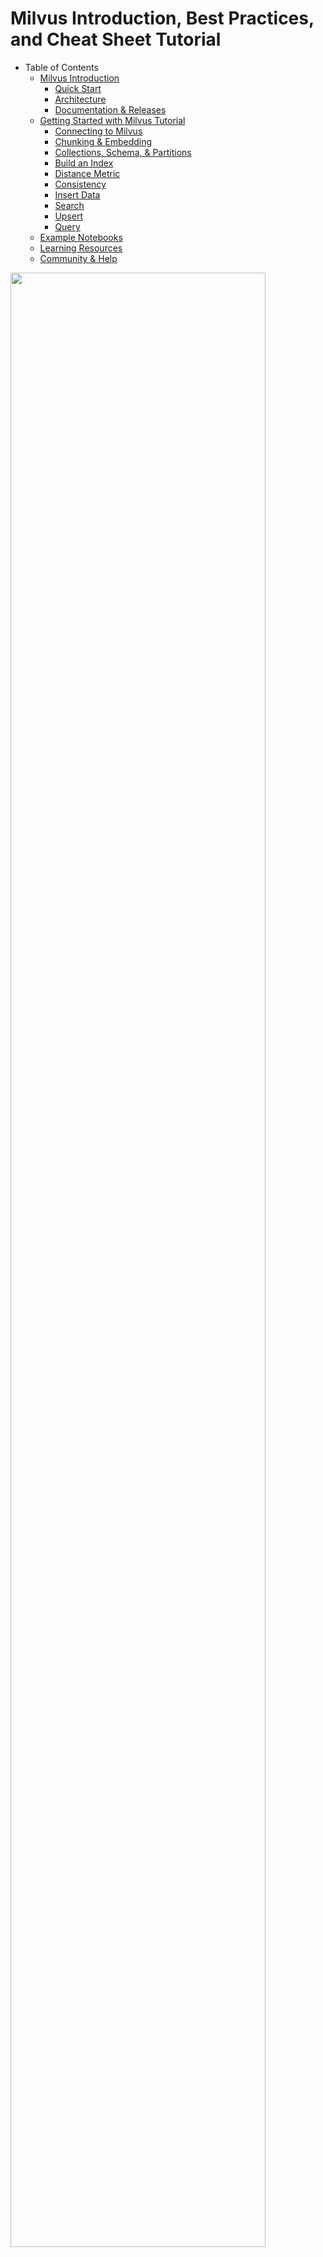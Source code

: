 # Milvus Introduction, Best Practices, and Cheat Sheet Tutorial

- Table of Contents
  - [Milvus Introduction](#milvus-introduction)
    - [Quick Start](#quick-start)
    - [Architecture](#architecture)
    - [Documentation & Releases](#documentation--releases)
  - [Getting Started with Milvus Tutorial](#getting-started-with-milvus-tutorial)
    - [Connecting to Milvus](#start-up-milvus-server)
    - [Chunking & Embedding](#chunking--embedding)
    - [Collections, Schema, & Partitions](#collections-schema--partitions)
    - [Build an Index](#index)
    - [Distance Metric](#metric)
    - [Consistency](#consistency)
    - [Insert Data](#insert-data)
    - [Search](#search)
    - [Upsert](#upsert)
    - [Query](#query)
  - [Example Notebooks](#example-notebooks)
  - [Learning Resources](#learning-resources)
  - [Community & Help](#community--help)

<div>
<img src="../images/milvus_zilliz_overview.png" width="90%"/>
</div>

## Milvus Introduction

🐦 [Milvus](https://zilliz.com/what-is-milvus) is an open-source (Apache License 2.0) vector database. It's a powerful tool to store, index, and manage [unstructured data](https://zilliz.com/learn/introduction-to-unstructured-data) as embedding vectors generated by deep neural networks and other machine learning (ML) models. Unstructured data includes webpages, text files, pdfs, videos, images, or audio files.

✴ [Zilliz Cloud](https://zilliz.com/) is a proprietary, managed service for Milvus.

1. **Successful AI applications requires good utilization of data.**  Embedding model is the state-of-the-art tool for understanding and retrieving unstructured data.  

2. **Unstructured data is embedded into vectors, Milvus is purposed built database for vector data.**  🤖  The AI jargon term for this is [*vector database*](https://www.infoworld.com/article/3711281/how-to-evaluate-a-vector-database.html). 

3. **Vector retrieval is at the heart of many AI applications such as Retrieval Augmented Generation.**

**Integrations** for Zilliz include AWS, GCP, and Azure clouds.  [Milvus](https://github.com/milvus-io/milvus) philosophy is to be a low-level "shovel" in the AI stack.  🦙✨𑗗🤗 You should be able to choose independently for yourself which embedding, fusion, LLM, or generation models you want.  🦜⛓️ Milvus is also agnostic to the choice of RAG framework, such as LlamaIndex or LangChain.  

> Models and tools in the AI space are changing rapidly! ⬱ As a vector database company, we will have our opinions, but you should be free to choose the latest, best AI tools for your use case. 

### Quick Start
💡[Zilliz Pipelines](https://github.com/milvus-io/bootcamp/blob/master/bootcamp/RAG/zilliz_pipeline_rag.ipynb) is a quick way to try out Milvus. It's also integrated into [LlamaIndex](https://docs.llamaindex.ai/en/latest/examples/managed/zcpDemo.html). It has built-in:
- Open-source embedding model *[bge-large-en-v1.5](https://huggingface.co/BAAI/bge-large-en-v1.5)* and *[bge-large-zh-v1.5](https://huggingface.co/BAAI/bge-large-zh-v1.5)*
- Good out-of-box retrieval quality backed by our research on doc parsing and chunking strategy
- [AUTOINDEX](https://docs.zilliz.com/docs/autoindex-explained), Zilliz proprietary
- Metadata filtering capability


### Architecture   

Milvus uses a shared-storage [architecture](https://milvus.io/docs/architecture_overview.md) with 4  layers which are mutually independent for scaling or disaster recovery: 1)access layer, 2)coordinator service, 3)worker nodes, and 4)storage. Milvus also includes data sharding, logs-as-data persistence, and streaming data ingestion.  

<div>
<img src="../images/oss_zilliz_architecture.png" width="90%"/>
</div>

### Documentation & Releases
- Open-source [Milvus documentation](https://milvus.io/docs)
- Open-source [Milvus Client documentation](https://pymilvus.readthedocs.io/en/latest/_modules/milvus/client/stub.html) (no-schema wrapper around Milvus collection)
- Commercial-source [Zilliz documentation](https://docs.zilliz.com/docs/quick-start)
- [Zilliz release notes](https://docs.zilliz.com/docs/release-notes-230)
- [Zilliz serverless free tier](https://zilliz.com/zilliz-cloud-free-tier)
  - Max 1 cluster
  - Max 2 collections per cluster
  - Max 1 million vectors per collection
  - To upgrade to beta, you can contact Zilliz support for help, they will need your cluster's id
- [Zilliz enterprise tier](https://zilliz.com/pricing) for production use cases:
  - 99.9% uptime availability
  - Multiple availability zones
  - Enterprise-grade encryption in transit and at rest
  - [SOC 2 Type 2 compliant](https://zilliz.com/security)
  - RBAC (Role-Based Access Control) at org and project levels
  - Resource monitors and alert notifications
  - Self-upgrade to beta, click the "try beta" button to upgrade a cluster
  - 24/7/365 Email and Discord support with response time SLAs (Urgent: 1 hour; High: 4 hours; Normal: 1 business day)
  - Zilliz bring-your-own-cloud is planned Q2 2024

<br>

## Getting Started with Milvus Tutorial

Following are Best Practices for getting your data into Milvus so you can start developing AI applications.

1. **Start up Milvus server and [connect](https://milvus.io/docs/manage_connection.md).** <a class="anchor" id="start-up-milvus-server"></a>
   
- 💡👉🏼The easiest way is to use [Zilliz serverless free tier](https://zilliz.com/zilliz-cloud-free-tier).  No need to worry abut sufficient *.wait()* to connect, it's always there! 
   
- Milvus can run locally.  Milvus flavors include lite, docker, or k8s.
  
- Zilliz run Milvus in the cloud.  Zilliz flavors include free tier (serverless) or paid (managed aws, google, azure).	

- See [Example connection notebook](#example-notebooks) at the bottom of this page. <br><br>

<a class="anchor" id="chunking--embedding"></a>
2. **Choose your chunking strategy based on the type of data.**  Unstructured data needs to be chunked, embedded (converted into vectors), and the vectors stored as tensors, which are vectors tied to specific compute hardware (CPU, GPU, TPU, etc).  Tensors are the lingua franca of AI.  

- Good [backgrounder on chunking strategies](https://learn.deeplearning.ai/building-evaluating-advanced-rag).  <br>
   
- Most, general NLP tasks work best with chunk size 512 and 10-15% overlap.
  
- **Web page data** performs best with chunking strategy that adds headers to chunks.  Since headers are short, the added context per chunk is usually worth it.  
  - In LangChain, see [ParentDocumentRetriever](https://python.langchain.com/docs/modules/data_connection/retrievers/parent_document_retriever) and HTMLHeaderTextSplitter.  
  - In LlamaIndex, see [AutoMergingRetriever](https://docs.llamaindex.ai/en/latest/examples/retrievers/auto_merging_retriever.html) and HierarchicalNodeParser.<br><br>

3. **Use 1 embedding model per collection.** The collection's vector space often comes from the next-to-last hidden layer of a deep neural network model.  The weights (numbers) from this layer are used as a transformation function to map your input unstructured data to a vector of numbers (often 1024 dimensions).  In order for vector similarity to work, all the data, including the questions need to be tokenized (mapped inputs to outputs) into the same vector space.  That way concepts in that space can be searched.  For this reason, it is best practice to use just 1 embedding model per collection.

- 💡👉🏼**Open source embedding models perform on par with commercial embedding models.** OSS models have the benefits of high recall and free access to your own data.  For example, to use the [MTEB leaderboard](https://huggingface.co/spaces/mteb/leaderboard) > sort descending by column "Retrieval Average". Notice *[UAE-Large-V1](https://huggingface.co/WhereIsAI/UAE-Large-V1)* is ranked 4th best and takes only 1.34 MB memory.  Compare this to OpenAI's *ada-002* which is ranked 25th.  (website accessed on Dec 30, 2023.)
  
- Fine-tune your embedding model using your data and your task for potentially 10-15% improved retrieval.  Only OSS embedding models can be tuned.<br><br>

<a class="anchor" id="collections-schema--partitions"></a>
4. **[Create](https://milvus.io/docs/create_collection.md) a collection.** A collection is like a database table. Each collection has a name, index, schema, and consistency-level.
   
- 💡👉🏼The easiest approach is to use [Milvus Client no-schema](https://milvus.io/docs/using_milvusclient.md). Milvus Client is a wrapper around the Milvus collection object which uses flexible json *key:value* format to allow collection creation without needing a schema up front.  This is the least error-prone approach for getting started.  See [Example search notebook](#example-notebooks) at the bottom of this page.

<div font size="1">

```python
from pymilvus import MilvusClient

COLLECTION_NAME = "MilvusDocs"
EMBEDDING_LENGTH = 1024

INDEX_PARAMS = dict({
    'M': 16,               
    "efConstruction": M * 2 })
index_params = {
    "index_type": "HNSW", 
    "metric_type": "COSINE", 
    "params": INDEX_PARAMS
    }

# Use no-schema Milvus client uses flexible json key:value format.
mc = MilvusClient(
    uri=CLUSTER_ENDPOINT,
    # API key or a colon-separated cluster username and password
    token=TOKEN)

# Check if collection already exists, if so drop it.
has = utility.has_collection(COLLECTION_NAME)
if has:
    drop_result = utility.drop_collection(COLLECTION_NAME)

# Create the collection.
mc.create_collection(COLLECTION_NAME, 
                     EMBEDDING_LENGTH,
                     consistency_level="Eventually", 
                     auto_id=True,  
                     overwrite=True,
                     # skip setting params below, if using AUTOINDEX
                     params=index_params
                    )
print(mc.describe_collection(COLLECTION_NAME))
```
</div>

- Metadata limit:  64 fields per row.  These are the extra fields besides "pk" and "vector".

- If you define your schema up front, check docs for [schema types](https://milvus.io/docs/schema.md).
    - primary key (usually called "pk"), default type INT64 (Note: LangChain expects "pk" to be type string.)
    - embeddings *usually called "vector"), type list of `numpy.ndarray` of `numpy.float32` numbers
    - Strings, type VARCHAR, Max Length 65535 characters.  Best practice: Use max length in schema.  Actual data won't use that much space.
```python
EMBEDDING_LENGTH = 1024
MAX_LENGTH = 65535
fields = [
  FieldSchema("pk", DataType.INT64, is_primary=True, auto_id=True), 
  FieldSchema("vector", DataType.FLOAT_VECTOR, dim=EMBEDDING_LENGTH),
  FieldSchema(name='url', dtype=DataType.VARCHAR, max_length=MAX_LENGTH),
]
```

- **Partitions** are meant to isolate entities in different physical paths to restrict search scope.

- **Milvus supports 2 types of partitions. Both types are equally as fast! So the choice is up to you!** <br><br>a) MANUAL - only use this if you can ensure approximately equal 20-100K rows per partition. Users specify which entity belongs to which partition.  Partitions can be added or deleted at any time. Partition name needs to be included as a search parameter.<br><br>b) AUTOMATIC - Milvus automatically distributes entities into different partitions. No need to specify partition name when searching, milvus will automatically translate your metadata filter expression to find data from paritions.

- Partitioning Tips:
  - 💡👉🏼 Best practice is leave it to Milvus to automatically partition data and translate metadata filters into search mappings.
  - For now, RBAC is only at the collection or project level, so it is not possible to control visibility of partitions to different users.
  - For manual partitions, 20-100K rows per partition is recommended, otherwise search speed will be slower than with automatic partitions.
  - The max number of partitions in a collection is 4096.<br><br>

<a class="anchor" id="index"></a>
5. **[Build an index](https://milvus.io/docs/build_index.md) (i.e. search algorithm used to find nearest-neighbors across tensors).**  Data is saved in data structures according to the particular [search algorithm index](https://milvus.io/docs/index.md) - hashes, trees, or graphs.<br>

- [Blog: Choosing the right index](https://zilliz.com/learn/choosing-right-vector-index-for-your-project) for your project.

- 💡👉🏼**With Milvus Client, you will need to define your own [HNSW index](https://github.com/milvus-io/knowhere/blob/main/src/index/hnsw/hnsw.cc).**  Otherwise search might be slow (Milvus Client uses [IVF_Flat](https://milvus.io/docs/index.md) index by default). 
  
- [HNSW best practice params](https://github.com/nmslib/hnswlib/blob/master/ALGO_PARAMS.md).  Start with M: 4~64, larger M for larger data and larger embedding lengths.  Then ef = efConstruction = M * 2.
 
- **Pro tip: Use [AUTOINDEX](https://docs.zilliz.com/docs/autoindex-explained), except if you are using Milvus Client.**  AUTOINDEX defaults to HNSW in Milvus.  In Zilliz, AUTOINDEX will choose the best index automatically based on your data and type of compute running on the cluster.<br><br>

<a class="anchor" id="metric"></a>
6. **Choose the [distance metric](https://milvus.io/docs/metric.md).**

- 💡👉🏼"COSINE" works best for most use cases.

- Most search algorithms work best with normalized embeddings data.  This means L2 metric is useless (since all vectors have same length). **"IP" (inner product) and "COSINE" are equivalent when the vectors are normalized.**

- Only choose metric="L2" if you plan to keep your embeddings unnormalized.
  
- For more speed, fine tune your search index parameters.
  
- For more speed with big data, choose an index with vector compression, search 'Quantization-based index' on the [index doc page](https://milvus.io/docs/index.md).<br><br>

<a class="anchor" id="consistency"></a>
7. **Choose the [consistency level](https://milvus.io/docs/consistency.md).**  
   
- 💡👉🏼**For typical useage (e.g. tables updated every 30 minutes or longer), use "Eventually" for fastest performance.**
  
- The 4 available levels of consistency:
  - Strong - Real-time everyone sees the same thing.
  - Eventually - Soon everyone sees the same thing.
  - Session - Per session, data is up to date with all writes within session.
  - Bounded - Within a shorter amount of time than eventually, everyone sees the same thing.

- You specify consistency in 2 places:
  - In collection.create_collection() - Set the default value.
  - In collection.search() - Possible to override the default value.<br><br>

<a class="anchor" id="insert-data"></a>
8. **[Insert data](https://milvus.io/docs/insert_data.md) into the collection.** 

- Milvus supports loading data from:
  - pandas dataframes, or 
  - list of dictionaries

- 💡👉🏼Milvus Client wrapper can only handle loading data from a list of dictionaries.

<div font size="1">

```python
# Convert DataFrame to a list of dictionaries.
dict_list = []
for _, row in batch.iterrows():
    dictionary = row.to_dict()
    dict_list.append(dictionary)

print("Start inserting entities")
start_time = time.time()
insert_result = mc.insert(
    COLLECTION_NAME,
    data=dict_list,
    progress_bar=True)
end_time = time.time()
print(f"Milvus insert time for {batch.shape[0]} vectors: {end_time - start_time} seconds")
# After final entity is inserted, call flush to stop growing segments left in memory.
mc.flush(COLLECTION_NAME)
```
</div>
<br>

<a class="anchor" id="search"></a>
9. **[Search](https://milvus.io/docs/search.md) across all your data**.  Milvus search default is semantic search across tensors using approximate nearest neighbor distances in vector space.  Or stochastic fuzzy search.  The search algorithm used is based on the index you chose when you set up your collection. 

- Link to [Milvus search API](https://milvus.io/api-reference/pymilvus/v2.3.x/Collection/search().md) docs.
- Link to [Milvus Client search API](https://pymilvus.readthedocs.io/en/latest/_modules/milvus/client/stub.html).  API and search result objects are slightly different.

<div font size="1">

```python
# Embed the question using the same encoder.
query_embeddings = _utils.embed_query(encoder, [SAMPLE_QUESTION])

# Return top k results with HNSW index.
SEARCH_PARAMS = dict({
    "ef": INDEX_PARAMS['efConstruction']
    })

# Define output fields to return.
OUTPUT_FIELDS = ["h1", "h2", "source", "chunk"]

# Run semantic vector search using your query and the vector database.
start_time = time.time()
results = mc.search(
    COLLECTION_NAME,
    data=query_embeddings, 
    search_params=SEARCH_PARAMS,
    output_fields=OUTPUT_FIELDS, 
    # Milvus can utilize metadata in boolean expressions to filter search.
    # filter="pk >= 0",
    limit=3,  # Default top_k = 10
    consistency_level="Eventually"
    )
elapsed_time = time.time() - start_time
print(f"Milvus Client search time for {len(chunk_list)} vectors: {elapsed_time} seconds")

# Inspect search result.
print(f"type: {type(results[0])}, count: {len(results[0])}")
```
</div>

- Similar in concept to SQL databases, in addition to vector search, scalar ([metadata filtering](https://milvus.io/docs/hybridsearch.md)) can be specified using [boolean expressions](2022-08-08-How-to-use-string-data-to-empower-your-similarity-search-applications.md).
  - "filter": "boolean_expression"
  ```python
  "filter": "email == 'tom@zilliz.com' "
  ```
  - Surround any string literals with single '. 
  - Chain together boolean_expressions using && (and) or || (or).
  - String match only works on **anchored strings**.
  ```python
  "filter":"((DatePublished >= 2000) && (RatingValue > 6.8)) || (MovieName != 'Deepsea Challenge%')"
  ```
  - String match using "in" and "like" also supported with **anchored strings**.
    - "my_string in 'prefix%'"
    - "my_string like 'prefix%'"
  - Array metadata supported >= Milvus v2.3
    - A in ["str1", "str2"]  

- For manual control of semantic search, use [range (specific vector distances)](https://milvus.io/docs/search.md#Prepare-search-parameters) search.
  
- When dealing with large datasets that do not fit in memory, Milvus offers [DiskANN](https://zilliz.com/learn/DiskANN-and-the-Vamana-Algorithm).<br><br>

<a class="anchor" id="upsert"></a>
10.   **Update data using ["upsert"](https://milvus.io/docs/upsert_entities.md) operation.**  Either insert a new vector if it does not already exist or update data that already exists in the database.  

- Upsert support began with milvus v2.3.  

- AutoID [cannot be True](https://milvus.io/docs/upsert_entities.md#Limits)!  Your pk must be manual, that is:
id_field = FieldSchema(name="id", dtype=DataType.INT64, is_primary=True, auto_id=False,)

- The data you upsert must have new, unique pks, otherwise the upserted data will [overwrite existing data if the pks match](https://github.com/milvus-io/milvus/discussions/28744).
  
- If [Strong "read-after-write"](https://github.com/milvus-io/milvus/blob/f3f46d3bb2dcae2de0bdb7bc0f7b20a72efceaab/docs/developer_guides/how-guarantee-ts-works.md) consistency is required, [upsert](https://milvus.io/docs/upsert_entities.md#Upsert-Entities) with [ignore_growing segments](https://milvus.io/docs/search.md#Prepare-search-parameters) set to True. <br><br>

<a class="anchor" id="query"></a>
11.    **["Query"](https://milvus.io/docs/query.md) operation does not use fuzzy search (semantic search).**  

- Example you want to see if a certain productID already exists. 
res = collection.query(expr = "ProductID == 100")
If the len(res) is 0, we can know no item's product id is 100.

## Example Notebooks

1. Getting started connecting to Milvus:  https://github.com/milvus-io/bootcamp/blob/master/bootcamp/milvus_connect.ipynb
2. Loading and searching IMDB Movie data with Milvus Client:  https://github.com/milvus-io/bootcamp/blob/master/bootcamp/Retrieval/imdb_milvus_client.ipynb
3. Building a RAG Chatbot on website data using open source LLMs (& also using OpenAI): https://github.com/milvus-io/bootcamp/blob/master/bootcamp/RAG/readthedocs_zilliz_langchain.ipynb
4. Evaluating RAG using Ragas and OpenAI:  https://github.com/milvus-io/bootcamp/blob/master/evaluation/evaluate_fiqa_customized_RAG.ipynb
5. Building an OpenAI agent using LlamaIndex:  https://github.com/milvus-io/bootcamp/blob/master/bootcamp/OpenAIAssistants/milvus_agent_llamaindex.ipynb

## Learning Resources

- **[OSSChat demo](https://osschat.io/):** and [code](https://github.com/zilliztech/akcio) on github
- **[Vector Database 101](https://zilliz.com/learn/what-is-vector-database)** blog series
- **[Milvus bootcamp](https://github.com/milvus-io/bootcamp/tree/master/bootcamp)** tutorials
- **[VectorDBBench](https://github.com/zilliztech/VectorDBBench)**, an open-source benchmark tool, allowing users to measure the performance of Milvus or Zilliz Cloud against other offerings with your data.
  - [Milvus vs PgVector](https://medium.com/@zilliz_learn/getting-started-with-pgvector-a-guide-for-developers-exploring-vector-databases-9c2295bb13e5) (Postgres vector plugin) - scroll to bottom to see charts
  - [Milvus vs Qdrant vs Elastic vs Weaviate](https://zilliz.com/vector-database-benchmark-tool?database=ZillizCloud%2CMilvus%2CPgVector%2CElasticCloud%2CPinecone%2CQdrantCloud%2CWeaviateCloud&dataset=medium&filter=none%2Clow%2Chigh)

## Community & Help

- [Milvus public Discord](https://discord.gg/8uyFbECzPX) - Chat publicly visible to everyone.
- [Milvus github discussion & issues](https://github.com/milvus-io/milvus/discussions) - Open source milvus github discussions and issues.  Click "New discussion" or issue from there.
- [Zilliz cloud issues](https://support.zilliz.com/hc/en-us/requests/new) - Zilliz paid tier support tickets get more attention and higher priority. Create one from [Zilliz session UI](https://cloud.zilliz.com/).
- Zilliz private support Slack - Contact your Zilliz sales person for an invite.
- [Unstructured Data Meetups in-person SF & Seattle](https://www.meetup.com/unstructured-data/) - Every month, we learn from each other as a community, topics related to unstructured data and AI.
- [YouTube channel](https://www.youtube.com/@MilvusVectorDatabase/playlists)
- [Social media: Milvus on Linkedin](https://www.linkedin.com/company/the-milvus-project/)
- [Social media: Zilliz on Linkedin](https://www.linkedin.com/company/zilliz/)
- [Social media: Milvus on Twitter](https://twitter.com/milvusio)
- [Social media: Zilliz on Twitter](hhttps://twitter.com/zilliz_universe)
